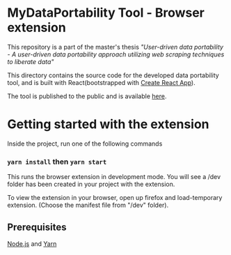 # MyDataPortability Tool - Browser extension
This repository is a part of the master's thesis *"User-driven data portability - A user-driven data portability approach utilizing web scraping techniques to liberate data"*

This directory contains the source code for the developed data portability tool, and is built with React(bootstrapped with [Create React App](https://github.com/facebook/create-react-app)).

The tool is published to the public and is available [here](https://addons.mozilla.org/nb-NO/firefox/addon/mydataportability-tool/).	

# Getting started with the extension


Inside the project, run one of the following commands
### `yarn install` then  `yarn start` 

This runs the browser extension in development mode. You will see a /dev folder has been created in your project with the extension.

To view the extension in your browser, open up firefox and load-temporary extension. (Choose the manifest file from "/dev" folder).


## Prerequisites
[Node.js](https://nodejs.org/en/) and [Yarn](https://yarnpkg.com/)
